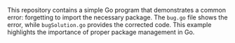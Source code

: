 This repository contains a simple Go program that demonstrates a common error: forgetting to import the necessary package.  The `bug.go` file shows the error, while `bugSolution.go` provides the corrected code. This example highlights the importance of proper package management in Go.